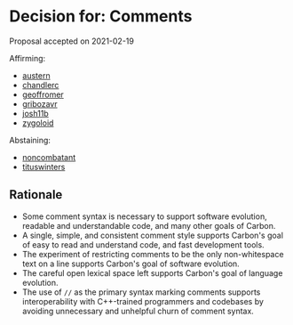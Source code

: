# Decision for: Comments

<!--
Part of the Carbon Language project, under the Apache License v2.0 with LLVM
Exceptions. See /LICENSE for license information.
SPDX-License-Identifier: Apache-2.0 WITH LLVM-exception
-->

Proposal accepted on 2021-02-19

Affirming:

-   [austern](https://github.com/austern)
-   [chandlerc](https://github.com/chandlerc)
-   [geoffromer](https://github.com/geoffromer)
-   [gribozavr](https://github.com/gribozavr)
-   [josh11b](https://github.com/josh11b)
-   [zygoloid](https://github.com/zygoloid)

Abstaining:

-   [noncombatant](https://github.com/noncombatant)
-   [tituswinters](https://github.com/tituswinters)

## Rationale

-   Some comment syntax is necessary to support software evolution, readable and
    understandable code, and many other goals of Carbon.
-   A single, simple, and consistent comment style supports Carbon's goal of
    easy to read and understand code, and fast development tools.
-   The experiment of restricting comments to be the only non-whitespace text on
    a line supports Carbon's goal of software evolution.
-   The careful open lexical space left supports Carbon's goal of language
    evolution.
-   The use of `//` as the primary syntax marking comments supports
    interoperability with C++-trained programmers and codebases by avoiding
    unnecessary and unhelpful churn of comment syntax.
